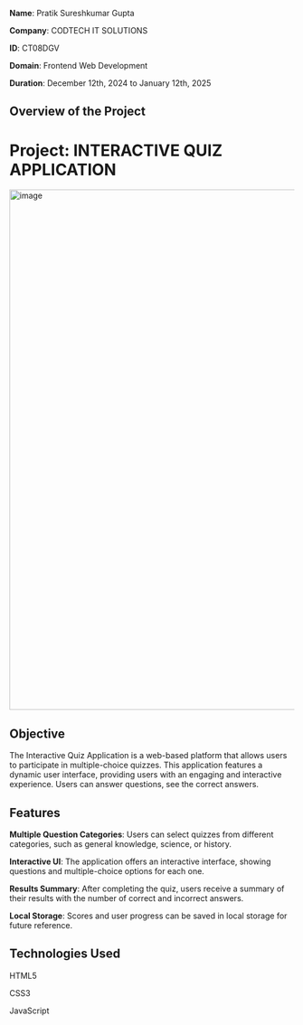 **Name**:  Pratik Sureshkumar Gupta

**Company**: CODTECH IT SOLUTIONS

**ID**: CT08DGV

**Domain**: Frontend Web Development

**Duration**: December 12th, 2024 to January 12th, 2025

<h2>Overview of the Project</h2>

<h1>Project: INTERACTIVE QUIZ APPLICATION</h1>

<img width="921" alt="image" src="https://github.com/user-attachments/assets/d6c0b027-14bd-4d31-8348-0bfc3274d3fe" />

<h2>Objective</h2>

The Interactive Quiz Application is a web-based platform that allows users to participate in multiple-choice quizzes. This application features a dynamic user interface, providing users with an engaging and interactive experience. Users can answer questions, see the correct answers.

<h2>Features</h2>

**Multiple Question Categories**: Users can select quizzes from different categories, such as general knowledge, science, or history.

**Interactive UI**: The application offers an interactive interface, showing questions and multiple-choice options for each one.

**Results Summary**: After completing the quiz, users receive a summary of their results with the number of correct and incorrect answers.

**Local Storage**: Scores and user progress can be saved in local storage for future reference.

<h2>Technologies Used</h2>

HTML5

CSS3

JavaScript

